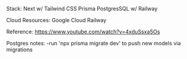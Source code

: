 Stack:
Next w/ Tailwind CSS
Prisma
PostgresSQL w/ Railway

Cloud Resources:
Google Cloud
Railway

Reference:
https://www.youtube.com/watch?v=4xduSsxa5Os

Postgres notes:
-run 'npx prisma migrate dev' to push new models via migrations

